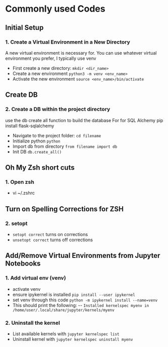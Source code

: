 # Commonly used Codes

## Initial Setup
### 1. Create a Virtual Environment in a New Directory
A new virtual environment is necessary for. You can use
whatever virtual environment you prefer, I typically use venv
- First create a new directory: `mkdir <dir_name>`
- Create a new environment `python3 -m venv <env_name>`
- Activate the new environment `source <env_name>/bin/activate`

## Create DB
### 2. Create a DB within the project directory
use the db create all function to build the database
For for SQL Alchemy pip install flask-sqlalchemy
- Navigate to the project folder: `cd filename`
- Initialize python `python`
- Import db from directory `from filename import db`
- Init DB `db.create_all()`

## Oh My Zsh short cuts
### 1. Open zsh
- vi ~/.zshrc

## Turn on Spelling Corrections for ZSH
### 2. setopt
- `setopt correct` turns on corrections
- `unsetopt correct` turns off corrections 

## Add/Remove Virtual Environments from Jupyter Notebooks
### 1. Add virtual env (venv)
- activate venv
- ensure ipykernel is installed `pip install --user ipykernel`
- set venv through this code `python -m ipykernel install --name=venv`
- This should print the following: 
-- `Installed kernelspec myenv in /home/user/.local/share/jupyter/kernels/myenv`

### 2. Uninstall the kernel
- List available kernels with `jupyter kernelspec list`
- Uninstall kernel with `jupyter kernelspec uninstall myenv`

